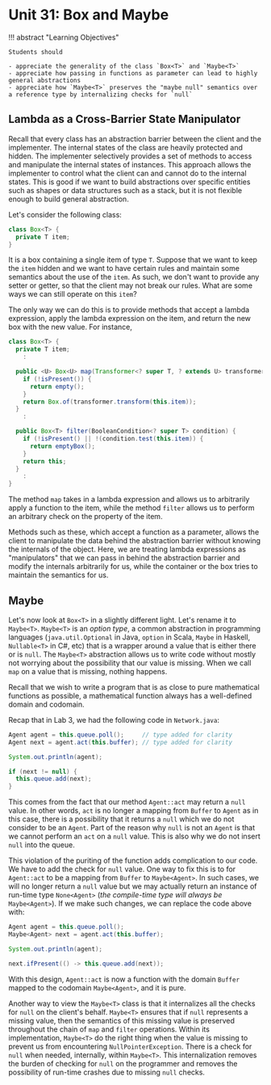# Unit 31: Box and Maybe

!!! abstract "Learning Objectives"

    Students should

    - appreciate the generality of the class `Box<T>` and `Maybe<T>`
    - appreciate how passing in functions as parameter can lead to highly general abstractions
    - appreciate how `Maybe<T>` preserves the "maybe null" semantics over a reference type by internalizing checks for `null`

## Lambda as a Cross-Barrier State Manipulator

Recall that every class has an abstraction barrier between the client and the implementer.  The internal states of the class are heavily protected and hidden.   The implementer selectively provides a set of methods to access and manipulate the internal states of instances.  This approach allows the implementer to control what the client can and cannot do to the internal states.  This is good if we want to build abstractions over specific entities such as shapes or data structures such as a stack, but it is not flexible enough to build general abstraction.

Let's consider the following class:

```Java
class Box<T> {
  private T item;
}
```

It is a box containing a single item of type `T`.  Suppose that we want to keep the `item` hidden and we want to have certain rules and maintain some semantics about the use of the `item`.  As such, we don't want to provide any setter or getter, so that the client may not break our rules.  What are some ways we can still operate on this `item`?

The only way we can do this is to provide methods that accept a lambda expression, apply the lambda expression on the item, and return the new box with the new value.  For instance,

```Java
class Box<T> {
  private T item;
    :

  public <U> Box<U> map(Transformer<? super T, ? extends U> transformer) {
    if (!isPresent()) {
      return empty();
    }
    return Box.of(transformer.transform(this.item));
  }
    :

  public Box<T> filter(BooleanCondition<? super T> condition) {
    if (!isPresent() || !(condition.test(this.item)) {
      return emptyBox();
    }
    return this;
  }
    :
}
```

The method `map` takes in a lambda expression and allows us to arbitrarily apply a function to the item, while the method `filter` allows us to perform an arbitrary check on the property of the item.

Methods such as these, which accept a function as a parameter, allows the client to manipulate the data behind the abstraction barrier without knowing the internals of the object.  Here, we are treating lambda expressions as "manipulators" that we can pass in behind the abstraction barrier and modify the internals arbitrarily for us, while the container or the box tries to maintain the semantics for us.

## Maybe

Let's now look at `Box<T>` in a slightly different light.  Let's rename it to `Maybe<T>`.  `Maybe<T>` is an _option type_, a common abstraction in programming languages (`java.util.Optional` in Java, `option` in Scala, `Maybe` in Haskell, `Nullable<T>` in C#, etc) that is a wrapper around a value that is either there or is `null`.  The `Maybe<T>` abstraction allows us to write code without mostly not worrying about the possibility that our value is missing.  When we call `map` on a value that is missing, nothing happens.

Recall that we wish to write a program that is as close to pure mathematical functions as possible, a mathematical function always has a well-defined domain and codomain.

Recap that in Lab 3, we had the following code in `Network.java`:

```Java
Agent agent = this.queue.poll();     // type added for clarity
Agent next = agent.act(this.buffer); // type added for clarity

System.out.println(agent);

if (next != null) {
  this.queue.add(next);
}
```

This comes from the fact that our method `Agent::act` may return a `null` value.  In other words, `act` is no longer a mapping from `Buffer` to `Agent` as in this case, there is a possibility that it returns a `null` which we do not consider to be an `Agent`.  Part of the reason why `null` is not an `Agent` is that we cannot perform an `act` on a `null` value.  This is also why we do not insert `null` into the queue.

This violation of the puriting of the function adds complication to our code.  We have to add the check for `null` value.  One way to fix this is to for `Agent::act` to be a mapping from `Buffer` to `Maybe<Agent>`.  In such cases, we will no longer return a `null` value but we may actually return an instance of run-time type `None<Agent>` (_the compile-time type will always be_ `Maybe<Agent>`).  If we make such changes, we can replace the code above with:

```Java
Agent agent = this.queue.poll();
Maybe<Agent> next = agent.act(this.buffer);

System.out.println(agent);

next.ifPresent(() -> this.queue.add(next));
```

With this design, `Agent::act` is now a function with the domain `Buffer` mapped to the codomain `Maybe<Agent>`, and it is pure.

Another way to view the `Maybe<T>` class is that it internalizes all the checks for `null` on the client's behalf.  `Maybe<T>` ensures that if `null` represents a missing value, then the semantics of this missing value is preserved throughout the chain of `map` and `filter` operations.  Within its implementation, `Maybe<T>` do the right thing when the value is missing to prevent us from encountering `NullPointerException`.  There is a check for `null` when needed, internally, within `Maybe<T>`.  This internalization removes the burden of checking for `null` on the programmer and removes the possibility of run-time crashes due to missing `null` checks.
